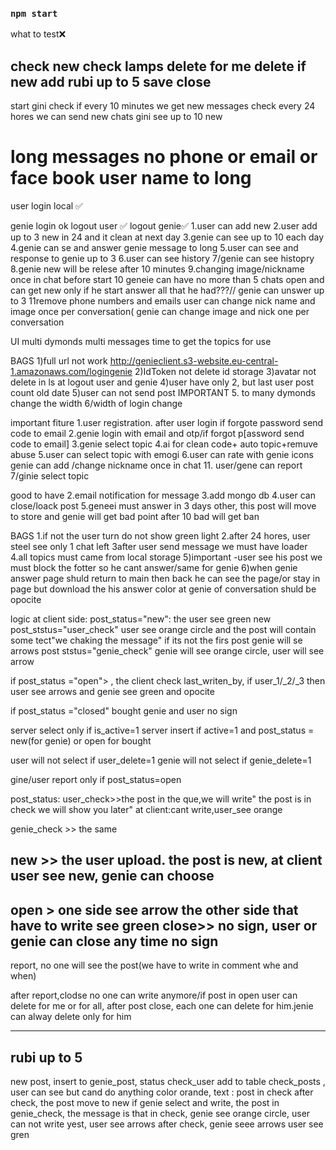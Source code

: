 ### `npm start`

what to test❌

check new
check lamps
delete for me
delete if new
add rubi up to 5
save
close
------------
start gini
check if every 10 minutes we get new messages
check every 24 hores we can send new chats
gini see up to 10 new

long messages
no phone or email or face book 
user name to long
==============================


user login local ✅

genie login ok
logout user ✅
logout genie✅
1.user can add new
2.user add up to 3 new in 24 and it clean at next day
3.genie can see up to 10 each day
4.genie can se and answer
genie message to long
5.user can see and response to genie up to 3
6.user can see history
7/genie can see histopry
8.genie new will be relese after 10 minutes
9.changing image/nickname once in chat before start
10 geneie can have no more than 5 chats open and can get new only if he start answer all that he had???//
genie can unswer up to 3
11remove phone numbers and emails
user can change nick name and image once per conversation(
genie can change image and nick one per conversation

UI
multi dymonds
multi messages
time to get the topics for use

BAGS
1)full url not work http://genieclient.s3-website.eu-central-1.amazonaws.com/logingenie
2)IdToken not delete id storage
3)avatar not delete in ls at logout user and genie
4)user have only 2, but last user post count old date
5)user can not send post IMPORTANT 5. to many dymonds change the width
6/width of login change

important fiture
1.user registration. after user login if forgote password send code to email
2.genie login with email and otp/if forgot p[assword send code to email]
3.genie select topic
4.ai for clean code+ auto topic+remuve abuse
5.user can select topic with emogi
6.user can rate with genie icons
genie can add /change nickname once in chat 11. user/gene can report
7/ginie select topic

good to have
2.email notification for message
3.add mongo db
4.user can close/loack post
5.geneei must answer in 3 days other, this post will move to store and genie will get bad point after 10 bad will get ban




BAGS
1.if not the user turn do not show green light
2.after 24 hores, user steel see  only 1 chat left
3after user send message we must have loader
4.all topics must came from local storage
5)important -user see his post  we must block the fotter  so he cant answer/same for genie 
6)when genie answer  page shuld return to main then back he can see the page/or stay in page but download the his answer
color at genie of conversation shuld be opocite


logic
at client side:
post_status="new": the user see green new
post_ststus="user_check" user see orange circle and the post will contain some tect"we chaking the message"
if its not the firs post genie will se  arrows
post ststus="genie_check" genie will see orange circle, user will see arrow

if post_status ="open"> , the client check last_writen_by, if user_1/_2/_3  then user see arrows and genie see green
and opocite

if post_status ="closed"  bought genie and user no sign

server select only if is_active=1
server insert  if active=1 and post_status = new(for genie) or open for bought

user will not select if user_delete=1
genie will not select if genie_delete=1

gine/user report only if post_status=open





post_status:
user_check>>the post in the que,we will write" the post is in check we will show you later"
at client:cant write,user_see orange

genie_check >> the same

new >> the user upload. the post is new, at client user see new, genie can choose
------------------
open > one side see arrow  the other side that have to write see green
close>> no sign, user or genie can close any time no sign
-----------------
report, no one will see the post(we have  to write in comment whe and when)

after report,clodse no one can write anymore/if post in open user can delete for me or for all, after post close, each one can delete for him.jenie can alway delete only for him

----------
rubi up to 5
-------------

new post,  insert to genie_post, status check_user    add to table check_posts , user can see but cand do anything  color orande, text : post in check
after check, the post move to new
if genie select and write, the post in genie_check, the message is that in check, genie see orange circle, user can not write yest, user see  arrows
after check, genie seee arrows user see gren